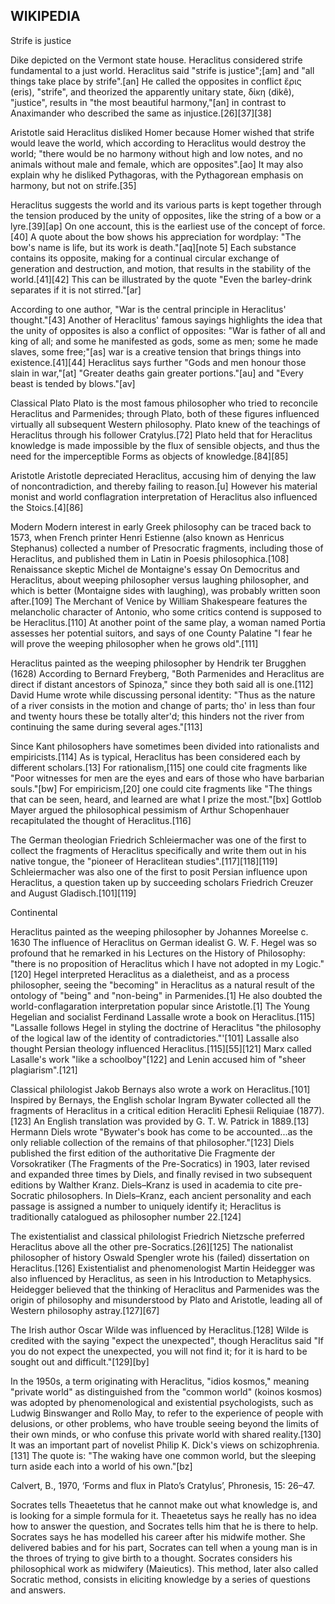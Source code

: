 ## WIKIPEDIA


Strife is justice

Dike depicted on the Vermont state house. Heraclitus considered strife fundamental to a just world.
Heraclitus said "strife is justice";[am] and "all things take place by strife".[an] He called the opposites in conflict ἔρις (eris), "strife", and theorized the apparently unitary state, δίκη (dikê), "justice", results in "the most beautiful harmony,"[an] in contrast to Anaximander who described the same as injustice.[26][37][38]

Aristotle said Heraclitus disliked Homer because Homer wished that strife would leave the world, which according to Heraclitus would destroy the world; "there would be no harmony without high and low notes, and no animals without male and female, which are opposites".[ao] It may also explain why he disliked Pythagoras, with the Pythagorean emphasis on harmony, but not on strife.[35]

Heraclitus suggests the world and its various parts is kept together through the tension produced by the unity of opposites, like the string of a bow or a lyre.[39][ap] On one account, this is the earliest use of the concept of force.[40] A quote about the bow shows his appreciation for wordplay: "The bow's name is life, but its work is death."[aq][note 5] Each substance contains its opposite, making for a continual circular exchange of generation and destruction, and motion, that results in the stability of the world.[41][42] This can be illustrated by the quote "Even the barley-drink separates if it is not stirred."[ar]

According to one author, "War is the central principle in Heraclitus' thought."[43] Another of Heraclitus' famous sayings highlights the idea that the unity of opposites is also a conflict of opposites: "War is father of all and king of all; and some he manifested as gods, some as men; some he made slaves, some free;"[as] war is a creative tension that brings things into existence.[41][44] Heraclitus says further "Gods and men honour those slain in war,"[at] "Greater deaths gain greater portions."[au] and "Every beast is tended by blows."[av]


Classical
Plato
Plato is the most famous philosopher who tried to reconcile Heraclitus and Parmenides; through Plato, both of these figures influenced virtually all subsequent Western philosophy. Plato knew of the teachings of Heraclitus through his follower Cratylus.[72] Plato held that for Heraclitus knowledge is made impossible by the flux of sensible objects, and thus the need for the imperceptible Forms as objects of knowledge.[84][85]

Aristotle
Aristotle depreciated Heraclitus, accusing him of denying the law of noncontradiction, and thereby failing to reason.[u] However his material monist and world conflagration interpretation of Heraclitus also influenced the Stoics.[4][86]

Modern
Modern interest in early Greek philosophy can be traced back to 1573, when French printer Henri Estienne (also known as Henricus Stephanus) collected a number of Presocratic fragments, including those of Heraclitus, and published them in Latin in Poesis philosophica.[108] Renaissance skeptic Michel de Montaigne's essay On Democritus and Heraclitus, about weeping philosopher versus laughing philosopher, and which is better (Montaigne sides with laughing), was probably written soon after.[109] The Merchant of Venice by William Shakespeare features the melancholic character of Antonio, who some critics contend is supposed to be Heraclitus.[110] At another point of the same play, a woman named Portia assesses her potential suitors, and says of one County Palatine "I fear he will prove the weeping philosopher when he grows old".[111]


Heraclitus painted as the weeping philosopher by Hendrik ter Brugghen (1628)
According to Bernard Freyberg, "Both Parmenides and Heraclitus are direct if distant ancestors of Spinoza," since they both said all is one.[112] David Hume wrote while discussing personal identity: "Thus as the nature of a river consists in the motion and change of parts; tho' in less than four and twenty hours these be totally alter'd; this hinders not the river from continuing the same during several ages."[113]

Since Kant philosophers have sometimes been divided into rationalists and empiricists.[114] As is typical, Heraclitus has been considered each by different scholars.[13] For rationalism,[115] one could cite fragments like "Poor witnesses for men are the eyes and ears of those who have barbarian souls."[bw] For empiricism,[20] one could cite fragments like "The things that can be seen, heard, and learned are what I prize the most."[bx] Gottlob Mayer argued the philosophical pessimism of Arthur Schopenhauer recapitulated the thought of Heraclitus.[116]

The German theologian Friedrich Schleiermacher was one of the first to collect the fragments of Heraclitus specifically and write them out in his native tongue, the "pioneer of Heraclitean studies".[117][118][119] Schleiermacher was also one of the first to posit Persian influence upon Heraclitus, a question taken up by succeeding scholars Friedrich Creuzer and August Gladisch.[101][119]

Continental

Heraclitus painted as the weeping philosopher by Johannes Moreelse c. 1630
The influence of Heraclitus on German idealist G. W. F. Hegel was so profound that he remarked in his Lectures on the History of Philosophy: "there is no proposition of Heraclitus which I have not adopted in my Logic."[120] Hegel interpreted Heraclitus as a dialetheist, and as a process philosopher, seeing the "becoming" in Heraclitus as a natural result of the ontology of "being" and "non-being" in Parmenides.[1] He also doubted the world-conflagaration interpretation popular since Aristotle.[1] The Young Hegelian and socialist Ferdinand Lassalle wrote a book on Heraclitus.[115] "Lassalle follows Hegel in styling the doctrine of Heraclitus "the philosophy of the logical law of the identity of contradictories."'[101] Lassalle also thought Persian theology influenced Heraclitus.[115][55][121] Marx called Lasalle's work "like a schoolboy"[122] and Lenin accused him of "sheer plagiarism".[121]

Classical philologist Jakob Bernays also wrote a work on Heraclitus.[101] Inspired by Bernays, the English scholar Ingram Bywater collected all the fragments of Heraclitus in a critical edition Heracliti Ephesii Reliquiae (1877).[123] An English translation was provided by G. T. W. Patrick in 1889.[13] Hermann Diels wrote "Bywater's book has come to be accounted...as the only reliable collection of the remains of that philosopher."[123] Diels published the first edition of the authoritative Die Fragmente der Vorsokratiker (The Fragments of the Pre-Socratics) in 1903, later revised and expanded three times by Diels, and finally revised in two subsequent editions by Walther Kranz. Diels–Kranz is used in academia to cite pre-Socratic philosophers. In Diels–Kranz, each ancient personality and each passage is assigned a number to uniquely identify it; Heraclitus is traditionally catalogued as philosopher number 22.[124]

The existentialist and classical philologist Friedrich Nietzsche preferred Heraclitus above all the other pre-Socratics.[26][125] The nationalist philosopher of history Oswald Spengler wrote his (failed) dissertation on Heraclitus.[126] Existentialist and phenomenologist Martin Heidegger was also influenced by Heraclitus, as seen in his Introduction to Metaphysics. Heidegger believed that the thinking of Heraclitus and Parmenides was the origin of philosophy and misunderstood by Plato and Aristotle, leading all of Western philosophy astray.[127][67]

The Irish author Oscar Wilde was influenced by Heraclitus.[128] Wilde is credited with the saying "expect the unexpected", though Heraclitus said "If you do not expect the unexpected, you will not find it; for it is hard to be sought out and difficult."[129][by]

In the 1950s, a term originating with Heraclitus, "idios kosmos," meaning "private world" as distinguished from the "common world" (koinos kosmos) was adopted by phenomenological and existential psychologists, such as Ludwig Binswanger and Rollo May, to refer to the experience of people with delusions, or other problems, who have trouble seeing beyond the limits of their own minds, or who confuse this private world with shared reality.[130] It was an important part of novelist Philip K. Dick's views on schizophrenia.[131] The quote is: "The waking have one common world, but the sleeping turn aside each into a world of his own."[bz]

Calvert, B., 1970, ‘Forms and flux in Plato’s Cratylus’, Phronesis, 15: 26–47.


Socrates tells Theaetetus that he cannot make out what knowledge is, and is looking for a simple formula for it. Theaetetus says he really has no idea how to answer the question, and Socrates tells him that he is there to help. Socrates says he has modelled his career after his midwife mother. She delivered babies and for his part, Socrates can tell when a young man is in the throes of trying to give birth to a thought. Socrates considers his philosophical work as midwifery (Maieutics). This method, later also called Socratic method, consists in eliciting knowledge by a series of questions and answers.


